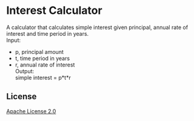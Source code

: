 # Interest Calculator

A calculator that calculates simple interest given principal, annual rate of interest and time period in years.
<br>
Input:<br>
   * p, principal amount<br>
   * t, time period in years<br>
   * r, annual rate of interest<br>
Output:<br>
   simple interest = p\*t\*r

## License

[Apache License 2.0](https://github.com/nangaeindray/github-final-project/blob/main/LICENSE)
